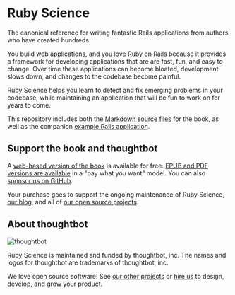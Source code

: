 # Ruby Science

The canonical reference for writing fantastic Rails applications from authors
who have created hundreds.

You build web applications, and you love Ruby on Rails because it provides a
framework for developing applications that are are fast, fun, and easy to
change. Over time these applications can become bloated, development slows down,
and changes to the codebase become painful.

Ruby Science helps you learn to detect and fix emerging problems in your
codebase, while maintaining an application that will be fun to work on for years
to come.

This repository includes both the [Markdown source files] for the book, as
well as the companion [example Rails application].

[Markdown source files]: book/
[example Rails application]: example_app/

## Support the book and thoughtbot

A [web-based version of the book] is available for free.
[EPUB and PDF versions are available] in a "pay what you want" model.
You can also [sponsor us on GitHub].

Your purchase goes to support the ongoing maintenance of Ruby Science,
[our blog], and all of [our open source projects].

[web-based version of the book]: https://thoughtbot.com/ruby-science
[EPUB and PDF versions are available]: https://thoughtbot.gumroad.com/l/ruby-science
[sponsor us on GitHub]: https://github.com/sponsors/thoughtbot
[our blog]: https://thoughtbot.com/blog
[our open source projects]: http://thoughtbot.com/open-source

## About thoughtbot

![thoughtbot](https://thoughtbot.com/brand_assets/93:44.svg)

Ruby Science is maintained and funded by thoughtbot, inc.
The names and logos for thoughtbot are trademarks of thoughtbot, inc.

We love open source software!
See [our other projects][community] or
[hire us][hire] to design, develop, and grow your product.

[community]: https://thoughtbot.com/community?utm_source=github
[hire]: https://thoughtbot.com/hire-us?utm_source=github
